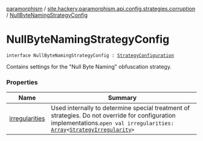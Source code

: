 [paramorphism](../../index.md) / [site.hackery.paramorphism.api.config.strategies.corruption](../index.md) / [NullByteNamingStrategyConfig](./index.md)

# NullByteNamingStrategyConfig

`interface NullByteNamingStrategyConfig : `[`StrategyConfiguration`](../../site.hackery.paramorphism.api.config/-strategy-configuration/index.md)

Contains settings for the "Null Byte Naming" obfuscation strategy.

### Properties

| Name | Summary |
|---|---|
| [irregularities](irregularities.md) | Used internally to determine special treatment of strategies. Do not override for configuration implementations.`open val irregularities: `[`Array`](https://kotlinlang.org/api/latest/jvm/stdlib/kotlin/-array/index.html)`<`[`StrategyIrregularity`](../../site.hackery.paramorphism.api.config/-strategy-irregularity.md)`>` |
